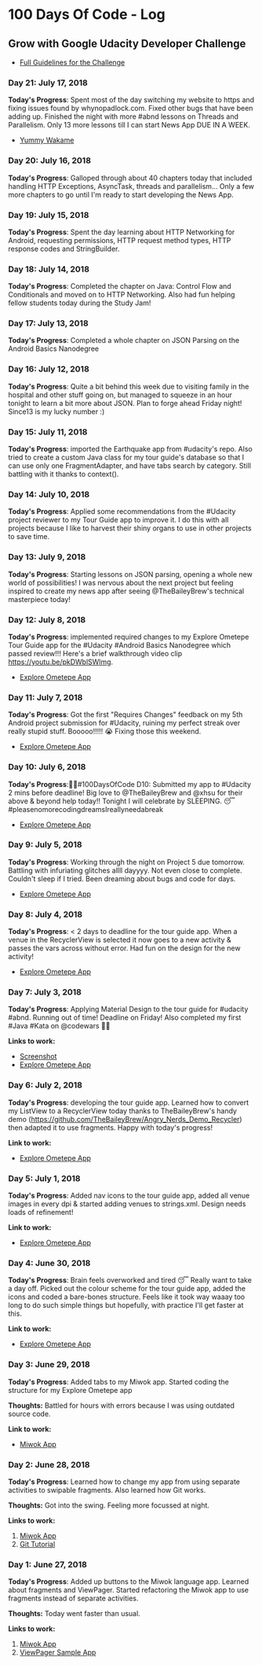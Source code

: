 # 100 Days Of Code - Log
## Grow with Google Udacity Developer Challenge

* [Full Guidelines for the Challenge](https://sites.google.com/udacity.com/gwgdevscholarship/community/100-days-of-code-challenge)

### Day 21: July 17, 2018 ###

**Today's Progress**: Spent most of the day switching my website to https and fixing issues found by whynopadlock.com. Fixed other bugs that have been adding up. Finished the night with more #abnd lessons on Threads and Parallelism. Only 13 more lessons till I can start News App DUE IN A WEEK.

- [Yummy Wakame](https://yummy-wakame.com)

### Day 20: July 16, 2018 ###

**Today's Progress**: Galloped through about 40 chapters today that included handling HTTP Exceptions, AsyncTask, threads and parallelism... Only a few more chapters to go until I'm ready to start developing the News App.

### Day 19: July 15, 2018 ###

**Today's Progress**: Spent the day learning about HTTP Networking for Android, requesting permissions, HTTP request method types, HTTP response codes and StringBuilder.

### Day 18: July 14, 2018 ###

**Today's Progress**: Completed the chapter on Java: Control Flow and Conditionals and moved on to HTTP Networking. Also had fun helping fellow students today during the Study Jam!

### Day 17: July 13, 2018 ###

**Today's Progress**: Completed a whole chapter on JSON Parsing on the Android Basics Nanodegree

### Day 16: July 12, 2018 ###

**Today's Progress**: Quite a bit behind this week due to visiting family in the hospital and other stuff going on, but managed to squeeze in an hour tonight to learn a bit more about JSON.  Plan to forge ahead Friday night! Since13 is my lucky number :)

### Day 15: July 11, 2018

**Today's Progress**: imported the Earthquake app from #udacity's repo. Also tried to create a custom Java class for my tour guide's database so that I can use only one FragmentAdapter, and have tabs search by category.  Still battling with it thanks to context().

### Day 14: July 10, 2018

**Today's Progress**: Applied some recommendations from the #Udacity project reviewer to my Tour Guide app to improve it. I do this with all projects because I like to harvest their shiny organs to use in other projects to save time.

### Day 13: July 9, 2018

**Today's Progress**: Starting lessons on JSON parsing, opening a whole new world of possibilities! I was nervous about the next project but feeling inspired to create my news app after seeing @TheBaileyBrew's technical masterpiece today! 

### Day 12: July 8, 2018

**Today's Progress**: implemented required changes to my Explore Ometepe Tour Guide app for the #Udacity #Android Basics Nanodegree which passed review!!! Here's a brief walkthrough video clip https://youtu.be/pkDWblSWlmg.

- [Explore Ometepe App](https://github.com/yummywakame/ExploreOmetepe)

### Day 11: July 7, 2018

**Today's Progress**: Got the first "Requires Changes" feedback on my 5th Android project submission for #Udacity, ruining my perfect streak over really stupid stuff. Booooo!!!!! 😭 Fixing those this weekend. 

- [Explore Ometepe App](https://github.com/yummywakame/ExploreOmetepe)

### Day 10: July 6, 2018

**Today's Progress**:👩‍💻#100DaysOfCode D10: Submitted my app to #Udacity 2 mins before deadline! Big love to @TheBaileyBrew and @xhsu for their above & beyond help today!! Tonight I will celebrate by SLEEPING. 😴 #pleasenomorecodingdreamsIreallyneedabreak

- [Explore Ometepe App](https://github.com/yummywakame/ExploreOmetepe)

### Day 9: July 5, 2018

**Today's Progress**: Working through the night on Project 5 due tomorrow. Battling with infuriating glitches allll dayyyy. Not even close to complete. Couldn't sleep if I tried. Been dreaming about bugs and code for days.

- [Explore Ometepe App](https://github.com/yummywakame/ExploreOmetepe)

### Day 8: July 4, 2018

**Today's Progress**: < 2 days to deadline for the tour guide app.  When a venue in the RecyclerView is selected it now goes to a new activity  & passes the vars across without error. Had fun on the design for the new activity!

- [Explore Ometepe App](https://github.com/yummywakame/ExploreOmetepe)

### Day 7: July 3, 2018

**Today's Progress**: Applying Material Design to the tour guide for #udacity #abnd. Running out of time!  Deadline on Friday! Also completed my first #Java #Kata on @codewars 👩‍💻

**Links to work:** 
- [Screenshot](https://snag.gy/G46VW7.jpg)
- [Explore Ometepe App](https://github.com/yummywakame/ExploreOmetepe)

### Day 6: July 2, 2018

**Today's Progress**: developing the tour guide app. Learned how to convert my ListView to a RecyclerView today thanks to TheBaileyBrew's handy demo (https://github.com/TheBaileyBrew/Angry_Nerds_Demo_Recycler) then adapted it to use fragments. Happy with today's progress!

**Link to work:** 
- [Explore Ometepe App](https://github.com/yummywakame/ExploreOmetepe)

### Day 5: July 1, 2018

**Today's Progress**: Added nav icons to the tour guide app, added all venue images in every dpi & started adding venues to strings.xml. Design needs loads of refinement!

**Link to work:** 
- [Explore Ometepe App](https://github.com/yummywakame/ExploreOmetepe)

### Day 4: June 30, 2018

**Today's Progress**: Brain feels overworked and tired 😴 Really want to take a day off. Picked out the colour scheme for the tour guide app, added the icons and coded a bare-bones structure. Feels like it took way waaay too long to do such simple things but hopefully, with practice I'll get faster at this.

**Link to work:** 
- [Explore Ometepe App](https://github.com/yummywakame/ExploreOmetepe)

### Day 3: June 29, 2018

**Today's Progress**: Added tabs to my Miwok app. Started coding the structure for my Explore Ometepe app

**Thoughts:** Battled for hours with errors because I was using outdated source code.

**Link to work:** 
- [Miwok App](https://github.com/yummywakame/ud839_Miwok)

### Day 2: June 28, 2018

**Today's Progress**: Learned how to change my app from using separate activities to swipable fragments. Also learned how Git works.

**Thoughts:** Got into the swing. Feeling more focussed at night.

**Links to work:** 
1. [Miwok App](https://github.com/yummywakame/ud839_Miwok)
2. [Git Tutorial](https://www.youtube.com/watch?v=41tsyReTloA)

### Day 1: June 27, 2018

**Today's Progress**: Added up buttons to the Miwok language app. Learned about fragments and ViewPager. Started refactoring the Miwok app to use fragments instead of separate activities.

**Thoughts:** Today went faster than usual.

**Links to work:** 
1. [Miwok App](https://github.com/yummywakame/ud839_Miwok)
2. [ViewPager Sample App](https://github.com/yummywakame/ud839_ViewPager_Example)

